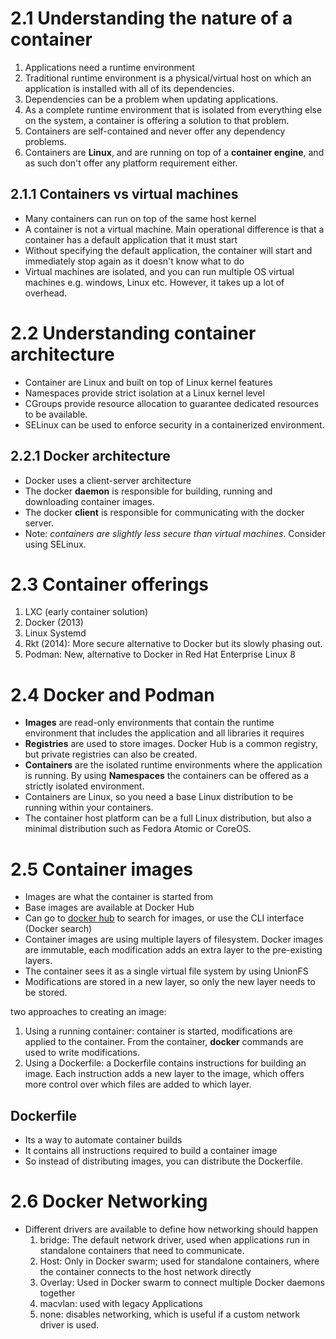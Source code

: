 # 2.1 Understanding the nature of a container

1. Applications need a runtime environment
2. Traditional runtime environment is a physical/virtual host on which an application is installed with all of its dependencies.
3. Dependencies can be a problem when updating applications.
4. As a complete runtime environment that is isolated from everything else on the system, a container is offering a solution to that problem.
5. Containers are self-contained and never offer any dependency problems.
6. Containers are **Linux**, and are running on top of a **container engine**, and as such don't offer any platform requirement either.

## 2.1.1 Containers vs virtual machines
* Many containers can run on top of the same host kernel
* A container is not a virtual machine. Main operational difference is that a container has a default application that it must start
* Without specifying the default application, the container will start and immediately stop again as it doesn't know what to do
* Virtual machines are isolated, and you can run multiple OS virtual machines e.g. windows, Linux etc. However, it takes up a lot of overhead.

# 2.2 Understanding container architecture
* Container are Linux and built on top of Linux kernel features
* Namespaces provide strict isolation at a Linux kernel level
* CGroups provide resource allocation to guarantee dedicated resources to be available.
* SELinux can be used to enforce security in a containerized environment.

## 2.2.1 Docker architecture
* Docker uses a client-server architecture
* The docker **daemon** is responsible for building, running and downloading container images.
* The docker **client** is responsible for communicating with the docker server.
* Note: *containers are slightly less secure than virtual machines*. Consider using SELinux.

# 2.3 Container offerings
1. LXC (early container solution)
2. Docker (2013)
3. Linux Systemd
4. Rkt (2014): More secure alternative to Docker but its slowly phasing out.
5. Podman: New, alternative to Docker in Red Hat Enterprise Linux 8

# 2.4 Docker and Podman
* **Images** are read-only environments that contain the runtime environment that includes the application and all libraries it requires
* **Registries** are used to store images. Docker Hub is a common registry, but private registries can also be created.
* **Containers** are the isolated runtime environments where the application is running. By using **Namespaces** the containers can be offered as a strictly isolated environment.
* Containers are Linux, so you need a base Linux distribution to be running within your containers.
* The container host platform can be a full Linux distribution, but also a minimal distribution such as Fedora Atomic or CoreOS.

# 2.5 Container images
* Images are what the container is started from
* Base images are available at Docker Hub
* Can go to [docker hub](https://hub.docker.com) to search for images, or use the CLI interface (Docker search)
* Container images are using multiple layers of filesystem. Docker images are immutable, each modification adds an extra layer to the pre-existing layers.
* The container sees it as a single virtual file system by using UnionFS
* Modifications are stored in a new layer, so only the new layer needs to be stored.

two approaches to creating an image:
1. Using a running container: container is started, modifications are applied to the container. From the container, **docker** commands are used to write modifications.
2. Using a Dockerfile: a Dockerfile contains instructions for building an image. Each instruction adds a new layer to the image, which offers more control over which files are added to which layer.

## Dockerfile
* Its a way to automate container builds
* It contains all instructions required to build a container image
* So instead of distributing images, you can distribute the Dockerfile.

# 2.6 Docker Networking
* Different drivers are available to define how networking should happen
  1. bridge: The default network driver, used when applications run in standalone containers that need to communicate.
  2. Host: Only in Docker swarm; used for standalone containers, where the container connects to the host network directly
  3. Overlay: Used in Docker swarm to connect multiple Docker daemons together
  4. macvlan: used with legacy Applications
  5. none: disables networking, which is useful if a custom network driver is used.
